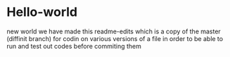 # Hello-world
new world
we have made this readme-edits which is a copy of the master (diffinit branch) for codin on various versions of a file in order to be able to run and test out codes before commiting them
